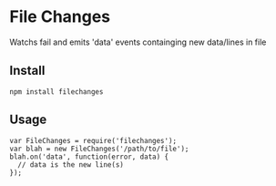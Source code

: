 
# File Changes #

Watchs fail and emits 'data' events containging new data/lines in file

## Install ##

    npm install filechanges

## Usage ##

    var FileChanges = require('filechanges');
    var blah = new FileChanges('/path/to/file');
    blah.on('data', function(error, data) {
      // data is the new line(s)
    });
    